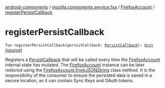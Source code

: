 [android-components](../../index.md) / [mozilla.components.service.fxa](../index.md) / [FirefoxAccount](index.md) / [registerPersistCallback](./register-persist-callback.md)

# registerPersistCallback

`fun registerPersistCallback(persistCallback: `[`PersistCallback`](../-persist-callback.md)`): `[`Unit`](https://kotlinlang.org/api/latest/jvm/stdlib/kotlin/-unit/index.html) [(source)](https://github.com/mozilla-mobile/android-components/blob/master/components/service/firefox-accounts/src/main/java/mozilla/components/service/fxa/FirefoxAccount.kt#L64)

Registers a [PersistCallback](../-persist-callback.md) that will be called every time the
[FirefoxAccount](index.md) internal state has mutated.
The [FirefoxAccount](index.md) instance can be later restored using the
[FirefoxAccount.fromJSONString](from-j-s-o-n-string.md) class method.
It is the responsibility of the consumer to ensure the persisted data
is saved in a secure location, as it can contain Sync Keys and
OAuth tokens.

